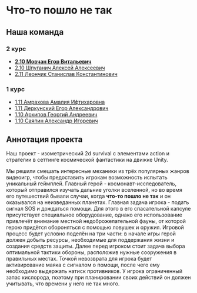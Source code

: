 # Что-то пошло не так
## Наша команда
### 2 курс
- **[2.10 Мовчан Егор Витальевич](//vk.com/id482719585 "Капитан команды")**
- [2.10 Шпуганич Алексей Алексеевич](//vk.com/id360725829)
- [2.11 Леончик Станислав Константинович](//vk.com/steveleonchik)
### 1 курс
- [1.11 Амрахова Амалия Ифтихаровна](//vk.com/kss_kss_ksssss)
- [1.11 Деркунский Егор Александрович](//vk.com/cho_pinguesh)
- [1.10 Архипов Георгий Андреевич](//vk.com/tupavolkokot)
- [1.10 Саяпин Александр Игоревич](//vk.com/trcmkr)

## Аннотация проекта
Наш проект - изометрический 2d survival с элементами action и стратегии в сеттинге космической фантастики на движке Unity.

Мы решили смешать интересные механики из трёх популярных жанров видеоигр, чтобы предоставить игрокам возможность испытать уникальный геймплей. 
Главный герой - космонавт-исследователь, который отправился изучать дальние уголки вселенной, но во время его путешествий бывали случаи, когда **что-то пошло не так** и он оказывался на неизведанных планетах. Главная задача игрока - подать сигнал SOS и дождаться помощи. Для этого в его спасательной капсуле присутствует специальное оборудование, однако его использование привлечёт внимание местной недоброжелательной фауны, от которой герою придётся обороняться с помощью ловушек и оружия. 
Игровой процесс будет условно поделён на три части: в начале игры герой должен добыть ресурсы, необходимые для поддержания жизни и создания средств защиты. Далее перед игроком стоит задача выбора оптимальной тактики обороны, расположив нужные сооружения в правильных местах. Точкой невозврата для игрока будет активирование маяка с сигналом о помощи, после чего ему необходимо выдержать натиск противников. У игрока ограниченный запас кислорода, поэтому при планировании своих действий он должен учитывать, что времени у него не так много.
